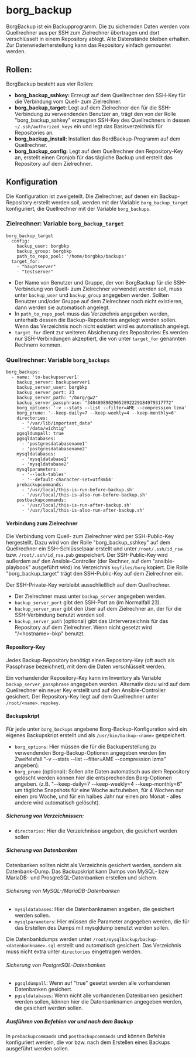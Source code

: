 # borg_backup

BorgBackup ist ein Backupprogramm. Die zu sichernden Daten werden vom Quellrechner aus per SSH zum Zielrechner übertragen und dort verschlüsselt in einem Repository ablegt. Alte Datenstände bleiben erhalten.
Zur Datenwiederherstellung kann das Repository einfach gemountet werden.

## Rollen:
BorgBackup besteht aus vier Rollen:
- **borg_backup_sshkey:** Erzeugt auf dem Quellrechner den SSH-Key für die Verbindung vom Quell- zum Zielrechner.
- **borg_backup_target:** Legt auf dem Zielrechner den für die SSH-Verbindung zu verwendenden Benutzer an, trägt den von der Rolle "borg_backup_sshkey" erzeugten SSH-Key des Quellrechners in dessen `~/.ssh/authorized_keys` ein und legt das Basisverzeichnis für Repositories an.
- **borg_backup_install:** Installiert das BordBackup-Programm auf dem Quellrechner.
- **borg_backup_config:** Legt auf dem Quellrechner den Repository-Key an, erstellt einen Cronjob für das tägliche Backup und erstellt das Repository auf dem Zielrechner.

## Konfiguration
Die Konfiguration ist zweigeteilt. Die Zielrechner, auf denen ein Backup-Repository erstellt werden soll, werden mit der Variable `borg_backup_target` konfiguriert, die Quellrechner mit der Variable `borg_backups`.

### Zielrechner: Variable `borg_backup_target`
```
borg_backup_target
  config:
    backup_user: borgbkp
    backup_group: borgbkp
    path_to_repo_pool: '/home/borgbkp/backups'
  target_for:
    - "hauptserver"
    - "testserver"
```
* Der Name von Benutzer und Gruppe, der von BorgBackup für die SSH-Verbindung von Quell- zum Zielrechner verwendet werden soll, muss unter `backup_user` und `backup_group` angegeben werden. Sollten Benutzer und/oder Gruppe auf dem Zielrechner noch nicht existieren, dann werden sie automatisch angelegt.
* In `path_to_repo_pool` muss das Verzeichnis angegeben werden, unterhalb dessen die Backup-Repositories angelegt werden sollen. Wenn das Verzeichnis noch nicht existiert wird es automatisch angelegt.
* `target_for` dient zur weiteren Absicherung des Repositories: Es werden nur SSH-Verbindungen akzeptiert, die von unter `target_for` genannten Rechnern kommen.

### Quellrechner: Variable `borg_backups`
```
borg_backups:
  - name: 'to-backupserver1'
    backup_server: backupserver1
    backup_server_user: borgbkp
    backup_server_port: 23
    backup_server_path: "/borg/gw2"
    backup_server_passphrase: "34048089029052892229184979317772"
    borg_options: '-v --stats --list --filter=AME --compression lzma'
    borg_prune: '--keep-daily=7 --keep-weekly=4 --keep-monthly=6'
    directories:
      - "/var/lib/important_data"
      - "/data/wichtig"
    pgsqldumpall: true
    pgsqldatabases:
      - 'postgresdatabasename1'
      - 'postgresdatabasename2'
    mysqldatabases:
      - 'mysqldatabase1'
      - 'mysqldatabase2'      
    mysqlparameters:
      - '--lock-tables'
      - '--default-character-set=utf8mb4'
    prebackupcommands:
      - '/usr/local/this-is-run-before-backup.sh'
      - '/usr/local/this-is-also-run-before-backup.sh'
    postbackupcommands:
      - '/usr/local/this-is-run-after-backup.sh'
      - '/usr/local/this-is-also-run-after-backup.sh'
```

#### Verbindung zum Zielrechner
Die Verbindung vom Quell- zum Zielrechner wird per SSH-Public-Key hergestellt. Dazu wird von der Rolle "borg_backup_sshkey" auf dem Quellrechner ein SSH-Schlüsselpaar erstellt und unter `/root/.ssh/id_rsa` bzw. `/root/.ssh/id_rsa.pub` gespeichert.
Der SSH-Public-Key wird außerdem auf den Ansible-Controller (der Rechner, auf dem "ansible-playbook" ausgeführt wird) ins Verzeichnis `keyfiles/borg` kopiert.
Die Rolle "borg_backup_target" trägt den SSH-Public-Key auf dem Zielrechner ein.

Der SSH-Private-Key verbleibt ausschließlich auf dem Quellrechner.

* Der Zielrechner muss unter `backup_server` angegeben werden.
* `backup_server_port` gibt den SSH-Port an (im Normalfall 23).
* `backup_server_user` gibt den User auf dem Zielrechner an, der für die SSH-Verbindung benutzt werden soll.
* `backup_server_path` (optional) gibt das Unterverzeichnis für das Repository auf dem Zielrechner. Wenn nicht gesetzt wird "/&lt;hostname&gt;-bkp" benutzt.

#### Repository-Key
Jedes Backup-Repository benötigt einen Repository-Key (oft auch als Passphrase bezeichnet), mit dem die Daten verschlüsselt werden.

Ein vorhandender Repository-Key kann im Inventory als Variable `backup_server_passphrase` angegeben werden.
Alternativ dazu wird auf dem Quellrechner ein neuer Key erstellt und auf den Ansible-Controller gesichert.
Der Repository-Key liegt auf dem Quellrechner unter `/root/<name>.repokey`.

#### Backupskript
Für jede unter `borg_backups` angebene Borg-Backup-Konfiguration wird ein eigenes Backupskript erstellt und als `/usr/bin/backup-<name>` gespeichert.
* `borg_options`: Hier müssen die für die Backuperstellung zu verwendenden Borg-Backup-Optionen angegeben werden (im Zweifelsfall "-v --stats --list --filter=AME --compression lzma" angeben).
* `borg_prune` (optional): Sollen alte Daten automatisch aus dem Repository gelöscht werden können hier die entsprechenden Borg-Optionen angeben. (z.B. "--keep-daily=7 --keep-weekly=4 --keep-monthly=6" um tägliche Snapshots für eine Woche aufzuheben, für 4 Wochen nur einen pro Woche, und für ein halbes Jahr nur einen pro Monat - alles andere wird automatisch gelöscht).

##### Sicherung von Verzeichnissen:
* `directories`: Hier die Verzeichnisse angeben, die gesichert werden sollen

##### Sicherung von Datenbanken
Datenbanken sollten nicht als Verzeichnis gesichert werden, sondern als Datenbank-Dump.
Das Backupskript kann Dumps von MySQL- bzw MariaDB- und ProsgreSQL-Datenbanken erstellen und sichern.

###### Sicherung von MySQL-/MariaDB-Datenbanken
* `mysqldatabases`: Hier die Datenbanknamen angeben, die gesichert werden sollen.
* `mysqlparameters`: Hier müssen die Parameter angegeben werden, die für das Erstellen des Dumps mit mysqldump benutzt werden sollen.

Die Datenbankdumps werden unter `/root/mysqlbackup/backup-<datenbankname>.sql` erstellt und automatisch gesichert. Das Verzeichnis muss nicht extra unter `directories` eingetragen werden.

###### Sicherung von PostgreSQL-Datenbanken
* `pgsqldumpall`: Wenn auf "true" gesetzt werden alle vorhandenen Datenbanken gesichert.
* `pgsqldatabases`: Wenn nicht alle vorhandenen Datenbanken gesichert werden sollen, können hier die Datenbanknamen angegeben werden, die gesichert werden sollen.

##### Ausführen von Befehlen vor und nach dem Backup
In `prebackupcommands` und `postbackupcommands` und können Befehle konfiguriert werden, die vor bzw. nach dem Erstellen eines Backups ausgeführt werden sollen.

